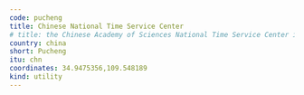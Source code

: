```yaml
---
code: pucheng
title: Chinese National Time Service Center
# title: the Chinese Academy of Sciences National Time Service Center in Lintong, Pucheng County, Shaanxi Province, China
country: china
short: Pucheng
itu: chn
coordinates: 34.9475356,109.548189
kind: utility
---
```

